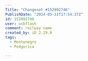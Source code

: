 ```yaml
---
Title: "Changeset #152092746"
PublishDate: "2024-05-31T17:54:37Z"
id: 152092746
user: usbflash
comment: railway name
created_by: iD 2.29.0
tags:
  - Montenegro
  - Podgorica

---
```


